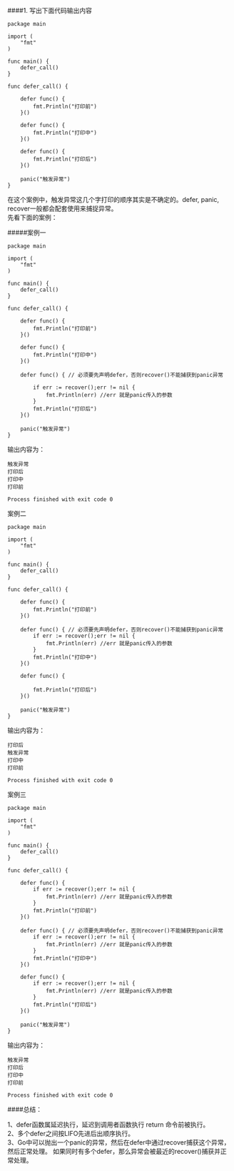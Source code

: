 ####1. 写出下面代码输出内容
~~~
package main

import (
	"fmt"
)

func main() {
	defer_call()
}

func defer_call() {

	defer func() {
		fmt.Println("打印前")
	}()

	defer func() {
		fmt.Println("打印中")
	}()

	defer func() {
		fmt.Println("打印后")
	}()

	panic("触发异常")
}
~~~
在这个案例中，触发异常这几个字打印的顺序其实是不确定的。defer, panic, recover一般都会配套使用来捕捉异常。
<br/>先看下面的案例：

#####案例一
~~~
package main

import (
	"fmt"
)

func main() {
	defer_call()
}

func defer_call() {

	defer func() {
		fmt.Println("打印前")
	}()

	defer func() {
		fmt.Println("打印中")
	}()

	defer func() { // 必须要先声明defer，否则recover()不能捕获到panic异常

		if err := recover();err != nil {
			fmt.Println(err) //err 就是panic传入的参数
		}
		fmt.Println("打印后")
	}()

	panic("触发异常")
}
~~~
输出内容为：
~~~
触发异常
打印后
打印中
打印前

Process finished with exit code 0
~~~
案例二
~~~
package main

import (
	"fmt"
)

func main() {
	defer_call()
}

func defer_call() {

	defer func() {
		fmt.Println("打印前")
	}()

	defer func() { // 必须要先声明defer，否则recover()不能捕获到panic异常
		if err := recover();err != nil {
			fmt.Println(err) //err 就是panic传入的参数
		}
		fmt.Println("打印中")
	}()

	defer func() {

		fmt.Println("打印后")
	}()

	panic("触发异常")
}
~~~
输出内容为：
~~~
打印后
触发异常
打印中
打印前

Process finished with exit code 0
~~~
案例三
~~~
package main

import (
	"fmt"
)

func main() {
	defer_call()
}

func defer_call() {

	defer func() {
		if err := recover();err != nil {
			fmt.Println(err) //err 就是panic传入的参数
		}
		fmt.Println("打印前")
	}()

	defer func() { // 必须要先声明defer，否则recover()不能捕获到panic异常
		if err := recover();err != nil {
			fmt.Println(err) //err 就是panic传入的参数
		}
		fmt.Println("打印中")
	}()

	defer func() {
		if err := recover();err != nil {
			fmt.Println(err) //err 就是panic传入的参数
		}
		fmt.Println("打印后")
	}()

	panic("触发异常")
}
~~~
输出内容为：
~~~
触发异常
打印后
打印中
打印前

Process finished with exit code 0
~~~

####总结：

1、defer函数属延迟执行，延迟到调用者函数执行 return 命令前被执行。<br>
2、多个defer之间按LIFO先进后出顺序执行。<br>
3、Go中可以抛出一个panic的异常，然后在defer中通过recover捕获这个异常，然后正常处理。
如果同时有多个defer，那么异常会被最近的recover()捕获并正常处理。